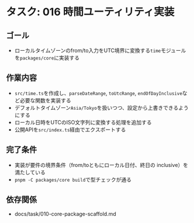 # タスク: 016 時間ユーティリティ実装

## ゴール

- ローカルタイムゾーンのfrom/to入力をUTC境界に変換する`time`モジュールを`packages/core`に実装する

## 作業内容

- `src/time.ts`を作成し、`parseDateRange`, `toUtcRange`, `endOfDayInclusive`など必要な関数を実装する
- デフォルトタイムゾーン`Asia/Tokyo`を扱いつつ、設定から上書きできるようにする
- ローカル日時をUTCのISO文字列に変換する処理を追加する
- 公開APIを`src/index.ts`経由でエクスポートする

## 完了条件

- 実装が要件の境界条件（from/toともにローカル日付、終日の inclusive）を満たしている
- `pnpm -C packages/core build`で型チェックが通る

## 依存関係

- docs/task/010-core-package-scaffold.md
